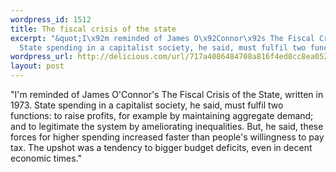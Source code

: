 ```yaml
--- 
wordpress_id: 1512
title: The fiscal crisis of the state
excerpt: "&quot;I\x92m reminded of James O\x92Connor\x92s The Fiscal Crisis of the State, written in 1973. \n\
  State spending in a capitalist society, he said, must fulfil two functions: to raise profits, for example by maintaining aggregate demand; and to legitimate the system by ameliorating inequalities. But, he said, these forces for higher spending increased faster than people\x92s willingness to pay tax. The upshot was a tendency to bigger budget deficits, even in decent economic times.&quot;"
wordpress_url: http://delicious.com/url/717a4086484708a816f4ed8cc8ea0529#jeremy6d
layout: post
---
```

&quot;I'm reminded of James O'Connor's The Fiscal Crisis of the State, written in 1973. 
State spending in a capitalist society, he said, must fulfil two functions: to raise profits, for example by maintaining aggregate demand; and to legitimate the system by ameliorating inequalities. But, he said, these forces for higher spending increased faster than people's willingness to pay tax. The upshot was a tendency to bigger budget deficits, even in decent economic times.&quot;
